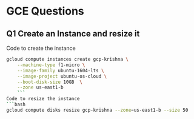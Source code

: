 # GCE Questions
## Q1 Create an Instance and resize it
Code to create the instance
```bash
gcloud compute instances create gcp-krishna \
    --machine-type f1-micro \
    --image-family ubuntu-1604-lts \
    --image-project ubuntu-os-cloud \
    --boot-disk-size 10GB  \
    --zone us-east1-b
    ```
Code to resize the instance
```bash
gcloud compute disks resize gcp-krishna --zone=us-east1-b --size 50
```
